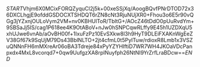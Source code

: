 $START$Vhjm6X0MCixFORQZyquCl2j5k+00xeSSjXq/AoogBQvfPNrDTOD72x36DXCLhgjE9ofddGSDOCXTSHDQT6rZN8cNt3RjuNUjXR0+Fhou3o6E5r90vQGg3jYZxnjOULoVym2VM+nv0KBHUlToR/TbltG+/AOcZ46tDdO0pUuRvdYm+9SBSaJj5IS/cag1P618ee4K9OtABoV+nJw0hSNPCqwRLffy9E45h1UZDXqU5xhUJwe6vnAb/aOvBH00f+1IxuFzPz10EvSXkw8l3h9HyT9DLEiFXAKnWgEeZV38Gf67k9SqUjM79Ds43BblNLTO+2jt4cfmL0t5PyITuw/rdioxR8Lmb1x3VSZuQNNnFH6mMXreAr06oBA3Tdreje84xPyYZYHIftiD7WR7WH4JKOaVDcPanpxdx4MxL8vcorqd7+0qw9UufgzXA8rpINuyfph26NtNI9YrZrfLraBDcw==$END$